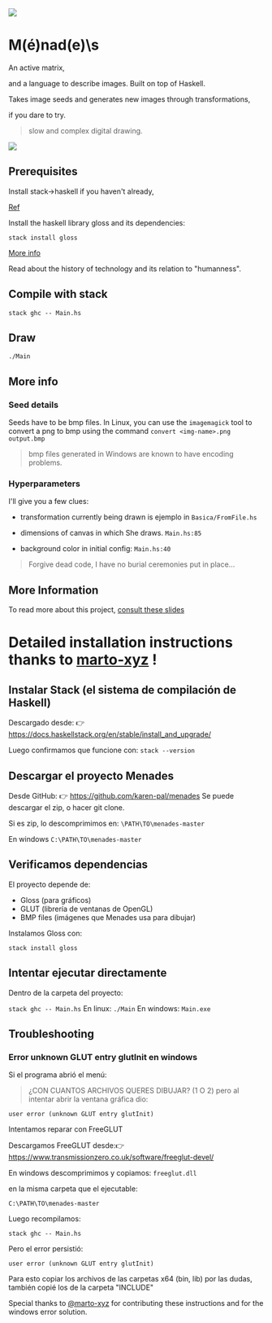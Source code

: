 <img src="https://i.imgur.com/2UKMpiy.png">

# M(é)nad(e)\s

An active matrix,

and a language to describe images. Built on top of Haskell.

Takes image seeds and generates new images through transformations,

if you dare to try.

> slow and complex digital drawing.

<img src="https://i.imgur.com/SLxFSDj.png">

## Prerequisites

Install stack->haskell if you haven't already,

[Ref](https://docs.haskellstack.org/en/stable/install_and_upgrade/)

Install the haskell library gloss and its dependencies:

`stack install gloss`


[More info](https://hackage.haskell.org/package/gloss)

Read about the history of technology and its relation to "humanness".

## Compile with stack

`stack ghc -- Main.hs`

## Draw

`./Main`

## More info

### Seed details
Seeds have to be bmp files. In Linux, you can use the `imagemagick` tool to convert a png to bmp using the command
`convert <img-name>.png output.bmp`

> bmp files generated in Windows are known to have encoding problems.

### Hyperparameters

I'll give you a few clues:
* transformation currently being drawn is ejemplo in `Basica/FromFile.hs`

* dimensions of canvas in which She draws. `Main.hs:85`

* background color in initial config: `Main.hs:40`

> Forgive dead code, I have no burial ceremonies put in place...

## More Information
To read more about this project, [consult these slides](https://docs.google.com/presentation/d/13Qb4pv03XYT_mUEkGlTB7VZeENPSqXbDxNuKmmtyvZA/edit?usp=sharing)


# Detailed installation instructions thanks to [marto-xyz](https://github.com/marto-xyz) !
## Instalar Stack (el sistema de compilación de Haskell)
Descargado desde: 👉 https://docs.haskellstack.org/en/stable/install_and_upgrade/

Luego confirmamos que funcione con:
`stack --version`

## Descargar el proyecto Menades
Desde GitHub: 👉 https://github.com/karen-pal/menades
Se puede descargar el zip, o hacer git clone. 

Si es zip, lo descomprimimos en:
`\PATH\TO\menades-master`

En windows
`C:\PATH\TO\menades-master`

## Verificamos dependencias

El proyecto depende de:

- Gloss (para gráficos)
- GLUT (librería de ventanas de OpenGL)
- BMP files (imágenes que Menades usa para dibujar)

Instalamos Gloss con:

`stack install gloss`

## Intentar ejecutar directamente

Dentro de la carpeta del proyecto:

`stack ghc -- Main.hs`
En linux:
`./Main`
En windows:
`Main.exe`

## Troubleshooting
### Error unknown GLUT entry glutInit en windows
Si el programa abrió el menú:
> ¿CON CUANTOS ARCHIVOS QUERES DIBUJAR? (1 O 2)
pero al intentar abrir la ventana gráfica dio:

`user error (unknown GLUT entry glutInit)`

Intentamos reparar con FreeGLUT

Descargamos FreeGLUT desde:👉 https://www.transmissionzero.co.uk/software/freeglut-devel/

En windows descomprimimos y copiamos: `freeglut.dll`


en la misma carpeta que el ejecutable:

`C:\PATH\TO\menades-master`


Luego recompilamos:

`stack ghc -- Main.hs`


Pero el error persistió:

`user error (unknown GLUT entry glutInit)`

Para esto copiar los archivos de las carpetas x64 (bin, lib) por las dudas, también copié los de la carpeta "INCLUDE"

Special thanks to [@marto-xyz](https://github.com/marto-xyz) for contributing these instructions and for the windows error solution.
